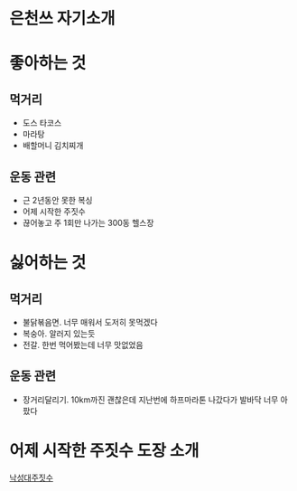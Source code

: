 은천쓰 자기소개
==============

# 좋아하는 것
## 먹거리
- 도스 타코스
- 마라탕
- 배할머니 김치찌개

## 운동 관련
- 근 2년동안 못한 복싱
- 어제 시작한 주짓수
- 끊어놓고 주 1회만 나가는 300동 헬스장

# 싫어하는 것
## 먹거리
- 불닭볶음면. 너무 매워서 도저히 못먹겠다
- 복숭아. 알러지 있는듯
- 전갈. 한번 먹어봤는데 너무 맛없었음

## 운동 관련
- 장거리달리기. 10km까진 괜찮은데 지난번에 하프마라톤 나갔다가 발바닥 너무 아팠다

# 어제 시작한 주짓수 도장 소개
[낙성대주짓수](https://m.blog.naver.com/fucknessful/221290998993)
